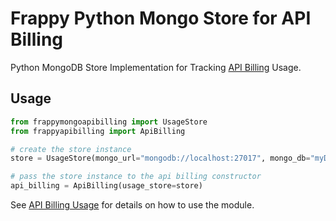 # Frappy Python Mongo Store for API Billing

Python MongoDB Store Implementation for Tracking [API Billing](https://github.com/ilfrich/frappy-api-billing) Usage.

## Usage

```python
from frappymongoapibilling import UsageStore
from frappyapibilling import ApiBilling

# create the store instance
store = UsageStore(mongo_url="mongodb://localhost:27017", mongo_db="myDatabase", collection_name="apiUsage")

# pass the store instance to the api billing constructor
api_billing = ApiBilling(usage_store=store)
```

See [API Billing Usage](https://github.com/ilfrich/frappy-api-billing#usage) for details on how to use the module.
